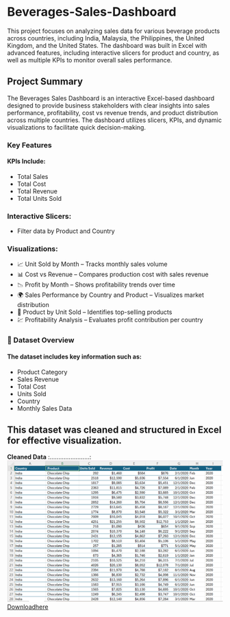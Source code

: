 # Beverages-Sales-Dashboard
This project focuses on analyzing sales data for various beverage products across countries, including India, Malaysia, the Philippines, the United Kingdom, and the United States. The dashboard was built in Excel with advanced features, including interactive slicers for product and country, as well as multiple KPIs to monitor overall sales performance.
## Project Summary
The Beverages Sales Dashboard is an interactive Excel-based dashboard designed to provide business stakeholders with clear insights into sales performance, profitability, cost vs revenue trends, and product distribution across multiple countries. The dashboard utilizes slicers, KPIs, and dynamic visualizations to facilitate quick decision-making.
### Key Features
#### KPIs Include:
- Total Sales
- Total Cost
- Total Revenue
- Total Units Sold
### Interactive Slicers:
- Filter data by Product and Country
### Visualizations:
- 📈 Unit Sold by Month – Tracks monthly sales volume
- 📊 Cost vs Revenue – Compares production cost with sales revenue
- 📉 Profit by Month – Shows profitability trends over time
- 🌍 Sales Performance by Country and Product – Visualizes market distribution
- 🥇 Product by Unit Sold – Identifies top-selling products
- 💹 Profitability Analysis – Evaluates profit contribution per country
### 📂 Dataset Overview
#### The dataset includes key information such as:
- Product Category
- Sales Revenue
- Total Cost
- Units Sold
- Country
- Monthly Sales Data
## This dataset was cleaned and structured in Excel for effective visualization.
  **Cleaned Data**
 :.......................:
   ![](Cleaneddata1.png)
   [Downloadhere](Beverages_Cleandata.xlsx)
   
   








